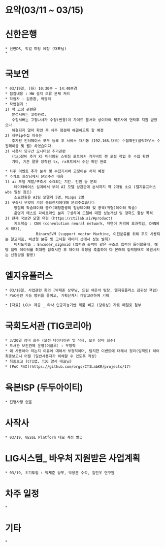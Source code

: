# 요약(03/11 ~ 03/15)

# 신한은행
    * 신한DS, 익일 미팅 예정 (대표님)
    * 

# 국보연 
    * 03/19일, (화) 10:30분 ~ 14:40분경 
    * 점검내용 : HW 설치 오류 문제 처리
    * 작업자 : 김종환, 박광력
    * 작업결과 : 
    1) 랙 고정 관련은 
       분석서버는 고정완료. 
       수집서버는 고정나사가 수정(변경)이 가이드 문서와 상이하여 제조사에 연락후 지원 받았으나 
       해결되지 않아 확인 후 차주 점검때 해결하도록 할 예정
    2) 내부ip수집 이슈는 
       추가된 인터페이스 모두 등록 후 서비스 재기동 (192.168.대역) 수집확인(클릭하우스 수집테이블 및 웹) 하였습미다.
    3) 사용자 망구간 모니터링 추가관련 
       (tap장비 추가 X) 미러링된 스위칭 포트에서 기가비트 랜 포설 작업 후 수집 확인
       기타, 기존 잘못 장착된 tx, rx포트에서 수신 확인 완료

    * 차주 이벤트 추가 분석 및 수집기서버 고정이슈 처리 예정
    * 추가로 실장님께서 문의주신 내용
    1) ai 모델 개발/구축시 소요되는 기간. 인원 등 문의
        데이터베이스 설계에서 부터 AI 모델 상관관계 분석까지 약 2개월 소요 (엘지유프러스 wbs 일정 참조)
        소요인원은 AI팀 모델러 5명, MLops 2명
    2) 구축시 무엇이 가장 중요한지에대해 문의주셨습니다
        양질의 학습데이터 중요(해당환경의 정상데이터 및 공격(위협)데이터 학습)
        운영과 테스트 파이프라인 분리 구성하여 모델에 대한 성능개선 및 정확도 향상 목적
    3) 현재 국보연 모델 유형 (https://ctilab.ai/#product)
        지도학습 : CNN (convolution neural network, 자연어 처리에 효과적임, DNN에서 확대), 
                  BinarySVM (support vector Machine, 이진분류를 위해 주로 사용되는 알고리즘, 비선형 분류 및 고차원 데이터 셋에서 성능 발휘)
        비지도학습 : Encoder_sigmoid (입력과 출력이 같은 구조로 입력이 들어왔을때, 해당 입력 데이터를 최대한 압축시킨 후 데이터 특징을 추출하여 다 본래의 입력형태로 복원시키는 신경망을 활용)

# 엘지유플러스
    * 03/18일, 사업관련 회의 (박재준 상무님, 드림 채은석 팀장, 엘지유플러스 김귀성 책임)
    * PoC관련 가능 범위를 줄이고, 기획단계시 개발고려하여 기획

    * [자료] LGU+ 제공 _ 타사 인공지능기반 제품 비교 (당위성) 자료 메일로 첨부

# 국회도서관 (TIG코리아)
    * 3/20일 장비 회수 (오전 데이터이관 및 삭제, 오후 장비 회수)
    * 도서관 보안관제 운영(이글루) : 부정적
    * 왜 사용해야 하는지 이유에 대해서 부정적이며, 탐지한 이벤트에 대해서 정리(임팩트) 하여 최종보고시 어필 (일반사용자가 이해할 수 있도록 작성)
    * 최종보고 (CTI랩, TIG 양사 대표님)
    * [PoC 자료](https://github.com/orgs/CTILabKR/projects/17)

# 육본ISP (두두아이티)
    * 진행사항 없음

# 사작사
    * 03/19, VESSL Platform 데모 계정 발급 

# LIG시스템_ 바우처 지원받은 사업계획
    * 03/19, 초기투입 : 박재준 상무, 박용문 수석, 김민우 연구원

# 차주 일정
    * 


# 기타
    * 
